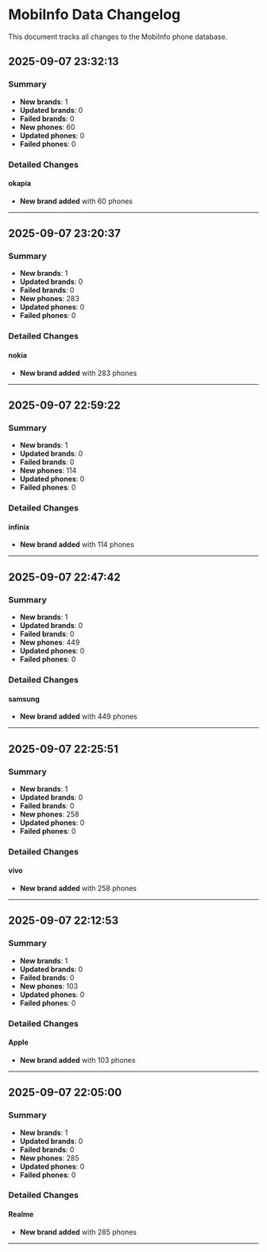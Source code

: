 # MobiInfo Data Changelog

This document tracks all changes to the MobiInfo phone database.

## 2025-09-07 23:32:13

### Summary

- **New brands**: 1
- **Updated brands**: 0
- **Failed brands**: 0
- **New phones**: 60
- **Updated phones**: 0
- **Failed phones**: 0

### Detailed Changes

#### okapia

- **New brand added** with 60 phones


---

## 2025-09-07 23:20:37

### Summary

- **New brands**: 1
- **Updated brands**: 0
- **Failed brands**: 0
- **New phones**: 283
- **Updated phones**: 0
- **Failed phones**: 0

### Detailed Changes

#### nokia

- **New brand added** with 283 phones


---

## 2025-09-07 22:59:22

### Summary

- **New brands**: 1
- **Updated brands**: 0
- **Failed brands**: 0
- **New phones**: 114
- **Updated phones**: 0
- **Failed phones**: 0

### Detailed Changes

#### infinix

- **New brand added** with 114 phones


---

## 2025-09-07 22:47:42

### Summary

- **New brands**: 1
- **Updated brands**: 0
- **Failed brands**: 0
- **New phones**: 449
- **Updated phones**: 0
- **Failed phones**: 0

### Detailed Changes

#### samsung

- **New brand added** with 449 phones


---

## 2025-09-07 22:25:51

### Summary

- **New brands**: 1
- **Updated brands**: 0
- **Failed brands**: 0
- **New phones**: 258
- **Updated phones**: 0
- **Failed phones**: 0

### Detailed Changes

#### vivo

- **New brand added** with 258 phones


---

## 2025-09-07 22:12:53

### Summary

- **New brands**: 1
- **Updated brands**: 0
- **Failed brands**: 0
- **New phones**: 103
- **Updated phones**: 0
- **Failed phones**: 0

### Detailed Changes

#### Apple

- **New brand added** with 103 phones


---

## 2025-09-07 22:05:00

### Summary

- **New brands**: 1
- **Updated brands**: 0
- **Failed brands**: 0
- **New phones**: 285
- **Updated phones**: 0
- **Failed phones**: 0

### Detailed Changes

#### Realme

- **New brand added** with 285 phones


---

